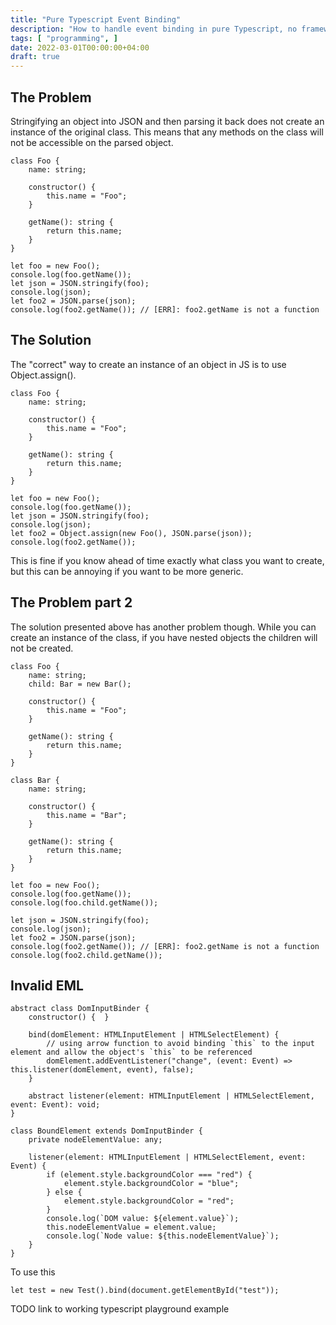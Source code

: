 ```yaml
---
title: "Pure Typescript Event Binding"
description: "How to handle event binding in pure Typescript, no framework needed"
tags: [ "programming", ]
date: 2022-03-01T00:00:00+04:00
draft: true
---
```


## The Problem
Stringifying an object into JSON and then parsing it back does not create an instance of the original class. This means that any methods on the class will not be accessible on the parsed object.
```
class Foo {
    name: string;

    constructor() {
        this.name = "Foo";
    }

    getName(): string {
        return this.name;
    }
}

let foo = new Foo();
console.log(foo.getName());
let json = JSON.stringify(foo);
console.log(json);
let foo2 = JSON.parse(json);
console.log(foo2.getName()); // [ERR]: foo2.getName is not a function
```

## The Solution
The "correct" way to create an instance of an object in JS is to use Object.assign(). 
```
class Foo {
    name: string;

    constructor() {
        this.name = "Foo";
    }

    getName(): string {
        return this.name;
    }
}

let foo = new Foo();
console.log(foo.getName());
let json = JSON.stringify(foo);
console.log(json);
let foo2 = Object.assign(new Foo(), JSON.parse(json));
console.log(foo2.getName());
```
This is fine if you know ahead of time exactly what class you want to create, but this can be annoying if you want to be more generic.

## The Problem part 2
The solution presented above has another problem though. While you can create an instance of the class, if you have nested objects the children will not be created.
```
class Foo {
    name: string;
    child: Bar = new Bar();

    constructor() {
        this.name = "Foo";
    }

    getName(): string {
        return this.name;
    }
}

class Bar {
    name: string;

    constructor() {
        this.name = "Bar";
    }

    getName(): string {
        return this.name;
    }
}

let foo = new Foo();
console.log(foo.getName());
console.log(foo.child.getName());

let json = JSON.stringify(foo);
console.log(json);
let foo2 = JSON.parse(json);
console.log(foo2.getName()); // [ERR]: foo2.getName is not a function
console.log(foo2.child.getName());
```

## Invalid EML
```
abstract class DomInputBinder {
    constructor() {  }

    bind(domElement: HTMLInputElement | HTMLSelectElement) {
        // using arrow function to avoid binding `this` to the input element and allow the object's `this` to be referenced
        domElement.addEventListener("change", (event: Event) => this.listener(domElement, event), false);
    }

    abstract listener(element: HTMLInputElement | HTMLSelectElement, event: Event): void;
}
```

```
class BoundElement extends DomInputBinder {
    private nodeElementValue: any;
    
    listener(element: HTMLInputElement | HTMLSelectElement, event: Event) {
        if (element.style.backgroundColor === "red") {
            element.style.backgroundColor = "blue";
        } else {
            element.style.backgroundColor = "red";
        }
        console.log(`DOM value: ${element.value}`);
        this.nodeElementValue = element.value;
        console.log(`Node value: ${this.nodeElementValue}`);
    }
}
```

To use this
```
let test = new Test().bind(document.getElementById("test"));
```

TODO link to working typescript playground example

